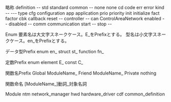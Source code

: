 略称
definition          --
std                 standard
common              --
none                none
cd                  code
err                 error
kind                --
---                 type
cfg                 configuration
app                 application
prio                priority
init                initialize
fact                factor
cbk                 callback
reset               --
controller          --
can                 ControlAreaNetwork
enabled             --
disabled            --
comm                communication
start               --
stop                --


Enum
要素名は大文字スネークケース。E_をPrefixとする。
型名は小文字スネークケース。en_をPrefixとする。

データ型Prefix
enum                en_
struct              st_
function            fn_

定数Prefix
enum element        E_
const               C_

関数名Prefix
Global              ModuleName_
Friend              ModuleName_
Private             nothing

関数命名
[ModuleName_]動詞_対象名詞


Module
ntm                 network_manager
hwd                 hardware_driver
cdf                 common_definition
